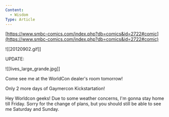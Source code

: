 ```yaml
---
Content:
  - Wisdom
Type: Article
---
```

[https://www.smbc-comics.com/index.php?db=comics&id=2722#comic](https://www.smbc-comics.com/index.php?db=comics&id=2722#comic)

  

![[20120902.gif]]

UPDATE:

![[lives_large_grande.jpg]]

Come see me at the WorldCon dealer's room tomorrow!

Only 2 more days of Gaymercon Kickstartation!

Hey Worldcon geeks! Due to some weather concerns, I'm gonna stay home till Friday. Sorry for the change of plans, but you should still be able to see me Saturday and Sunday.